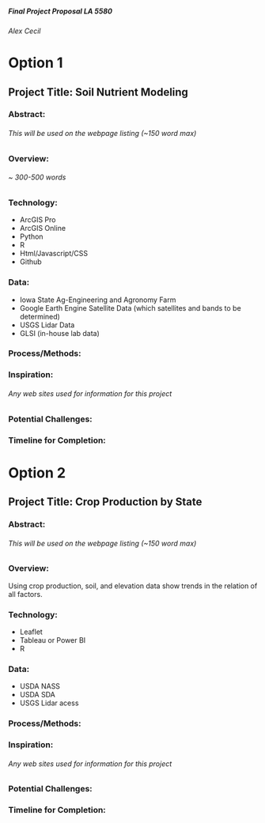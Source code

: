 ##### Final Project Proposal LA 5580
###### Alex Cecil

# Option 1

## Project Title: Soil Nutrient Modeling

### Abstract:
###### This will be used on the webpage listing (~150 word max)

### Overview:
###### ~ 300-500 words

### Technology:
- ArcGIS Pro
- ArcGIS Online
- Python
- R
- Html/Javascript/CSS
- Github

### Data:
- Iowa State Ag-Engineering and Agronomy Farm
- Google Earth Engine Satellite Data (which satellites and bands to be determined)
- USGS Lidar Data
- GLSI (in-house lab data)

### Process/Methods:


### Inspiration:
###### Any web sites used for information for this project

### Potential Challenges:


### Timeline for Completion:












# Option 2

## Project Title: Crop Production by State

### Abstract:
###### This will be used on the webpage listing (~150 word max)

### Overview:
Using crop production, soil, and elevation data show trends in the relation of all factors.

### Technology:
- Leaflet
- Tableau or Power BI
- R

### Data:
- USDA NASS
- USDA SDA
- USGS Lidar acess

### Process/Methods:


### Inspiration:
###### Any web sites used for information for this project

### Potential Challenges:


### Timeline for Completion: